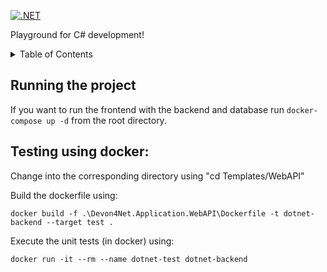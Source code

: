 [![.NET](https://github.com/BenjaminE98/DevonFwMTS/actions/workflows/dotnet.yml/badge.svg)](https://github.com/BenjaminE98/DevonFwMTS/actions/workflows/dotnet.yml)

Playground for C# development!

<details>
  <summary>Table of Contents</summary>
  <ol>
    <li><a href="#running-the-project">Getting Started</a></li>
    <li><a href="#testing-using-docker">Testing using docker</a></li>
  </ol>
</details>

## Running the project
If you want to run the frontend with the backend and database run `docker-compose up -d` from the root directory.

## Testing using docker:
Change into the corresponding directory using "cd Templates/WebAPI"

Build the dockerfile using:

`docker build -f .\Devon4Net.Application.WebAPI\Dockerfile -t dotnet-backend --target test .`

Execute the unit tests (in docker) using:

`docker run -it --rm --name dotnet-test dotnet-backend`

